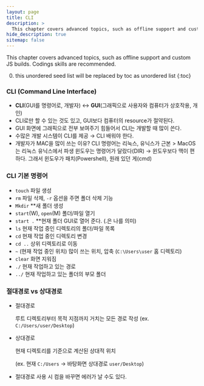 ```yaml
---
layout: page
title: CLI
description: >
  This chapter covers advanced topics, such as offline support and custom JS builds. Codings skills are recommended.
hide_description: true
sitemap: false
---
```


This chapter covers advanced topics, such as offline support and custom JS builds. Codings skills are recommended.

0. this unordered seed list will be replaced by toc as unordered list
{:toc}

### CLI (Command Line Interface)

- **CLI**(GUI를 명령어로, 개발자) ↔ **GUI**(그래픽으로 사용자와 컴퓨터가 상호작용, 개인)
- CLI로만 할 수 있는 것도 있고, GUI보다 컴퓨터의 resource가 절약된다.
- GUI 화면에 그래픽으로 전부 보여주기 힘들어서 CLI는 개발할 때 많이 쓴다.
- 수많은 개발 시스템이 CLI를 제공 → CLI 배워야 한다.
- 개발자가 MAC을 많이 쓰는 이유?
    CLI 명령어는 리눅스, 유닉스가 근본 > MacOS는 리눅스 유닉스에서 파생
    윈도우는 명령어가 달랐다(DIR) → 윈도우보다 맥이 편하다.
    그래서 윈도우가 패치(Powershell), 원래 있던 게(cmd)

### **CLI 기본 명령어**

- `touch` 파일 생성
- `rm` 파일 삭제, `-r` 옵션을 주면 폴더 삭제 기능
- `Mkdir` **새 폴더 생성
- `start`(W), `open`(M) 폴더/파일 열기
- `start .` **현재 폴더 GUI로 열어 준다. (.은 나를 의미)
- `ls` 현재 작업 중인 디렉토리의 폴더/파일 목록
- `cd` 현재 작업 중인 디렉토리 변경
- `cd ..` 상위 디렉토리로 이동
- `~` (현재 작업 중인 위치) 많이 쓰는 위치, 압축 (`C:\Users\user` 홈 디렉토리)
- `clear` 화면 지워짐
- `./` 현재 작업하고 있는 경로
- `../` 현재 작업하고 있는 폴더의 부모 폴더

### **절대경로 vs 상대경로**

- 절대경로
    
    루트 디렉토리부터 목적 지점까지 거치는 모든 경로 작성 (ex. `C:/Users/user/Desktop`)
    
- 상대경로
    
    현재 디렉토리를 기준으로 계산된 상대적 위치
    
    (ex. 현재 `C:/Users` → 바탕화면 상대경로 `user/Desktop`)
    
- 절대경로 사용 시 컴을 바꾸면 에러가 날 수도 있다.
